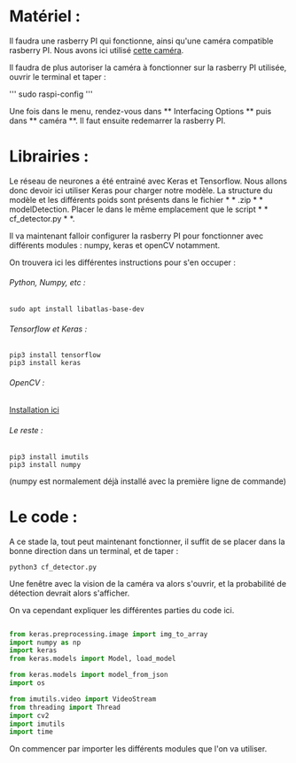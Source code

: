 # Matériel : 

Il faudra une rasberry PI qui fonctionne, ainsi qu'une caméra compatible rasberry PI. Nous avons ici utilisé [cette caméra](https://www.amazon.fr/Raspberry-Pi-1080p-Module-Caméra/dp/B01ER2SKFS/ref=sr_1_3?ie=UTF8&qid=1551220051&sr=8-3&keywords=camera+raspberry+pi).

Il faudra de plus autoriser la caméra à fonctionner sur la rasberry PI utilisée, ouvrir le terminal et taper : 

'''
sudo raspi-config
'''

Une fois dans le menu, rendez-vous dans ** Interfacing Options ** puis dans ** caméra **. Il faut ensuite redemarrer la rasberry PI.

# Librairies : 

Le réseau de neurones a été entrainé avec Keras et Tensorflow. Nous allons donc devoir ici utiliser Keras pour charger notre modèle.
La structure du modèle et les différents poids sont présents dans le fichier * * .zip * * modelDetection. Placer le dans le même emplacement
que le script * * cf_detector.py * *.  

Il va maintenant falloir configurer la rasberry PI pour fonctionner avec différents modules : numpy, keras et openCV notamment. 

On trouvera ici les différentes instructions pour s'en occuper : 

###### Python, Numpy, etc : 

```
sudo apt install libatlas-base-dev
```

###### Tensorflow et Keras : 

```
pip3 install tensorflow
pip3 install keras
```

###### OpenCV : 

[Installation ici](https://www.pyimagesearch.com/2018/09/26/install-opencv-4-on-your-raspberry-pi/)

###### Le reste : 

```
pip3 install imutils
pip3 install numpy
```

(numpy est normalement déjà installé avec la première ligne de commande)


# Le code : 

A ce stade la, tout peut maintenant fonctionner, il suffit de se placer dans la bonne direction dans un terminal, et de taper : 

```
python3 cf_detector.py
```

Une fenêtre avec la vision de la caméra va alors s'ouvrir, et la probabilité de détection devrait alors s'afficher.

On va cependant expliquer les différentes parties du code ici. 

```python

from keras.preprocessing.image import img_to_array
import numpy as np
import keras
from keras.models import Model, load_model

from keras.models import model_from_json
import os

from imutils.video import VideoStream
from threading import Thread
import cv2
import imutils
import time

```

On commencer par importer les différents modules que l'on va utiliser.

